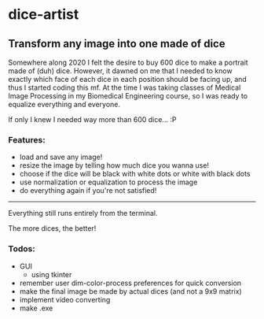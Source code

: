 # dice-artist
Transform any image into one made of dice
----------

Somewhere along 2020 I felt the desire to buy 600 dice to make a portrait made of (duh) dice. However, it dawned on me that I needed to know exactly which face of each dice in each position should be facing up, and thus I started coding this mf. At the time I was taking classes of Medical Image Processing in my Biomedical Engineering course, so I was ready to equalize everything and everyone.

If only I knew I needed way more than 600 dice... :P

### Features:
- load and save any image!
- resize the image by telling how much dice you wanna use!
- choose if the dice will be black with white dots or white with black dots
- use normalization or equalization to process the image
- do everything again if you're not satisfied!

----------
Everything still runs entirely from the terminal.

The more dices, the better!

### Todos: 
- GUI
  - using tkinter
- remember user dim-color-process preferences for quick conversion
- make the final image be made by actual dices (and not a 9x9 matrix)
- implement video converting
- make .exe
